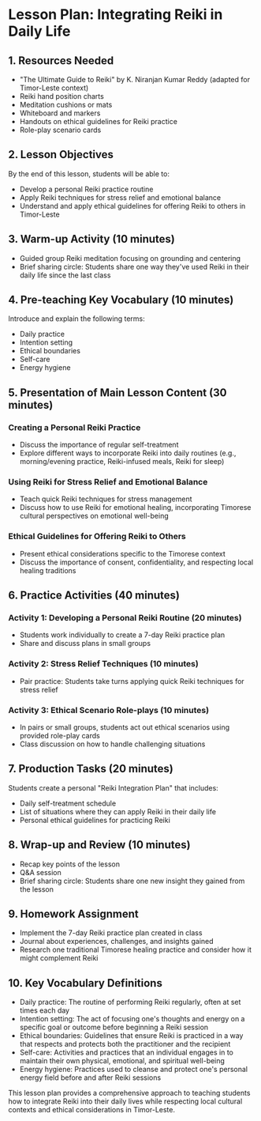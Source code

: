 # Lesson Plan: Integrating Reiki in Daily Life

## 1. Resources Needed

- "The Ultimate Guide to Reiki" by K. Niranjan Kumar Reddy (adapted for Timor-Leste context)
- Reiki hand position charts
- Meditation cushions or mats
- Whiteboard and markers
- Handouts on ethical guidelines for Reiki practice
- Role-play scenario cards

## 2. Lesson Objectives

By the end of this lesson, students will be able to:
- Develop a personal Reiki practice routine
- Apply Reiki techniques for stress relief and emotional balance
- Understand and apply ethical guidelines for offering Reiki to others in Timor-Leste

## 3. Warm-up Activity (10 minutes)

- Guided group Reiki meditation focusing on grounding and centering
- Brief sharing circle: Students share one way they've used Reiki in their daily life since the last class

## 4. Pre-teaching Key Vocabulary (10 minutes)

Introduce and explain the following terms:
- Daily practice
- Intention setting
- Ethical boundaries
- Self-care
- Energy hygiene

## 5. Presentation of Main Lesson Content (30 minutes)

### Creating a Personal Reiki Practice
- Discuss the importance of regular self-treatment
- Explore different ways to incorporate Reiki into daily routines (e.g., morning/evening practice, Reiki-infused meals, Reiki for sleep)

### Using Reiki for Stress Relief and Emotional Balance
- Teach quick Reiki techniques for stress management
- Discuss how to use Reiki for emotional healing, incorporating Timorese cultural perspectives on emotional well-being

### Ethical Guidelines for Offering Reiki to Others
- Present ethical considerations specific to the Timorese context
- Discuss the importance of consent, confidentiality, and respecting local healing traditions

## 6. Practice Activities (40 minutes)

### Activity 1: Developing a Personal Reiki Routine (20 minutes)
- Students work individually to create a 7-day Reiki practice plan
- Share and discuss plans in small groups

### Activity 2: Stress Relief Techniques (10 minutes)
- Pair practice: Students take turns applying quick Reiki techniques for stress relief

### Activity 3: Ethical Scenario Role-plays (10 minutes)
- In pairs or small groups, students act out ethical scenarios using provided role-play cards
- Class discussion on how to handle challenging situations

## 7. Production Tasks (20 minutes)

Students create a personal "Reiki Integration Plan" that includes:
- Daily self-treatment schedule
- List of situations where they can apply Reiki in their daily life
- Personal ethical guidelines for practicing Reiki

## 8. Wrap-up and Review (10 minutes)

- Recap key points of the lesson
- Q&A session
- Brief sharing circle: Students share one new insight they gained from the lesson

## 9. Homework Assignment

- Implement the 7-day Reiki practice plan created in class
- Journal about experiences, challenges, and insights gained
- Research one traditional Timorese healing practice and consider how it might complement Reiki

## 10. Key Vocabulary Definitions

- Daily practice: The routine of performing Reiki regularly, often at set times each day
- Intention setting: The act of focusing one's thoughts and energy on a specific goal or outcome before beginning a Reiki session
- Ethical boundaries: Guidelines that ensure Reiki is practiced in a way that respects and protects both the practitioner and the recipient
- Self-care: Activities and practices that an individual engages in to maintain their own physical, emotional, and spiritual well-being
- Energy hygiene: Practices used to cleanse and protect one's personal energy field before and after Reiki sessions

This lesson plan provides a comprehensive approach to teaching students how to integrate Reiki into their daily lives while respecting local cultural contexts and ethical considerations in Timor-Leste.